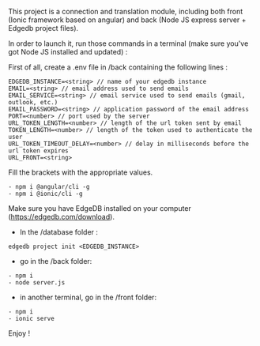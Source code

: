 This project is a connection and  translation module, including both front (Ionic framework based on angular) and back (Node JS express server + Edgedb project files).

In order to launch it, run those commands in a terminal (make sure you've got Node JS installed and updated) :

First of all, create a .env file in /back containing the following lines :

```
EDGEDB_INSTANCE=<string> // name of your edgedb instance
EMAIL=<string> // email address used to send emails
EMAIL_SERVICE=<string> // email service used to send emails (gmail, outlook, etc.)
EMAIL_PASSWORD=<string> // application password of the email address
PORT=<number> // port used by the server
URL_TOKEN_LENGTH=<number> // length of the url token sent by email
TOKEN_LENGTH=<number> // length of the token used to authenticate the user
URL_TOKEN_TIMEOUT_DELAY=<number> // delay in milliseconds before the url token expires
URL_FRONT=<string>
```

Fill the brackets with the appropriate values.

```
- npm i @angular/cli -g
- npm i @ionic/cli -g
```

Make sure you have EdgeDB installed on your computer (https://edgedb.com/download).
- In the /database folder :

```
edgedb project init <EDGEDB_INSTANCE>
```


- go in the /back folder:

```
- npm i
- node server.js
```

- in another terminal, go in the /front folder:

```
- npm i
- ionic serve
```

Enjoy !

